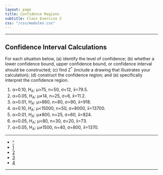 ```yaml
---
layout: page
title: Confidence Regions
subtitle: Class Exercise 2
css: "/css/modules.css"
---
```


----

## Confidence Interval Calculations

For each situation below, (a) identify the level of confidence; (b) whether a lower confidence bound, upper confidence bound, or confidence interval should be constructed; (c) find Z<sup>*</sup> (include a drawing that illustrates your calculation); (d) construct the confidence region; and (e) specifically interpret the confidence region.

1. &alpha;=0.10, H<sub>A</sub>: &mu;>75, n=50, &sigma;=12, x&#772;=79.5.
1. &alpha;=0.05, H<sub>A</sub>: &mu;&#8800;14, n=25, &sigma;=6, x&#772;=11.2.
1. &alpha;=0.01, H<sub>A</sub>: &mu;>880, n=80, &sigma;=90, x&#772;=918.
1. &alpha;=0.10, H<sub>A</sub>: &mu;<15000, n=50, &sigma;=8000, x&#772;=13700.
1. &alpha;=0.01, H<sub>A</sub>: &mu;&#8800;800, n=25, &sigma;=60, x&#772;=824.
1. &alpha;=0.05, H<sub>A</sub>: &mu;<80, n=30, &sigma;=20, x&#772;=73.
1. &alpha;=0.05, H<sub>A</sub>: &mu;&#8800;1500, n=40, &sigma;=800, x&#772;=1370.

----

<div class="text-center">
<ul class="pagination pagination-lg">
  <li><a href="index.html">^</a></li>
  <li><a href="CE1.html">1</a></li>
  <li class="active"><a href="#">2</a></li>
  <li><a href="CE3.html">3</a></li>
  <li><a href="CE4.html">4</a></li>
</ul>
</div>

----
